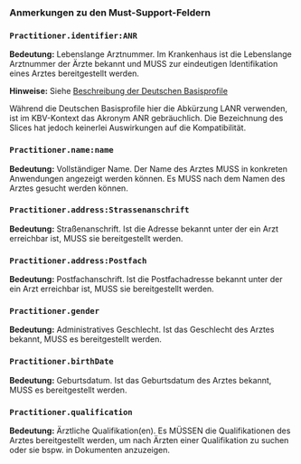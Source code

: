 ### Anmerkungen zu den Must-Support-Feldern

### `Practitioner.identifier:ANR`

**Bedeutung:** Lebenslange Arztnummer. Im Krankenhaus ist die Lebenslange Arztnummer der Ärzte bekannt und MUSS zur eindeutigen Identifikation eines Arztes bereitgestellt werden.

**Hinweise:** Siehe [Beschreibung der Deutschen Basisprofile](https://simplifier.net/guide/basisprofil-de-r4/IdentifierfrPractitionerPractitionerRole#LebenslangeArztnummerLANR-Identifier)

Während die Deutschen Basisprofile hier die Abkürzung LANR verwenden, ist im KBV-Kontext das Akronym ANR gebräuchlich. Die Bezeichnung des Slices hat jedoch keinerlei Auswirkungen auf die Kompatibilität.

### `Practitioner.name:name`

**Bedeutung:** Vollständiger Name. Der Name des Arztes MUSS in konkreten Anwendungen angezeigt werden können. Es MUSS nach dem Namen des Arztes gesucht werden können.

### `Practitioner.address:Strassenanschrift`

**Bedeutung:** Straßenanschrift. Ist die Adresse bekannt unter der ein Arzt erreichbar ist, MUSS sie bereitgestellt werden.

### `Practitioner.address:Postfach`

**Bedeutung:** Postfachanschrift. Ist die Postfachadresse bekannt unter der ein Arzt erreichbar ist, MUSS sie bereitgestellt werden.

### `Practitioner.gender`

**Bedeutung:** Administratives Geschlecht. Ist das Geschlecht des Arztes bekannt, MUSS es bereitgestellt werden.

### `Practitioner.birthDate`

**Bedeutung:** Geburtsdatum. Ist das Geburtsdatum des Arztes bekannt, MUSS es bereitgestellt werden.

### `Practitioner.qualification`

**Bedeutung:** Ärztliche Qualifikation(en). Es MÜSSEN die Qualifikationen des Arztes bereitgestellt werden, um nach Ärzten einer Qualifikation zu suchen oder sie bspw. in Dokumenten anzuzeigen.
